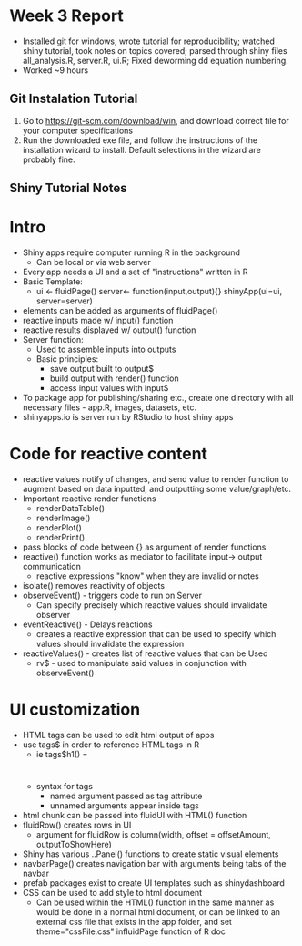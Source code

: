 # Week 3 Report
* Installed git for windows, wrote tutorial for reproducibility; watched shiny tutorial, took notes on topics covered; parsed through shiny files all_analysis.R, server.R, ui.R; Fixed deworming dd equation numbering.
* Worked ~9 hours

## Git Instalation Tutorial 

1. Go to https://git-scm.com/download/win, and download correct file for your computer specifications
2. Run the downloaded exe file, and follow the instructions of the installation wizard to install. Default selections in the wizard are probably fine.

## Shiny Tutorial Notes
# Intro
* Shiny apps require computer running R in the background
  * Can be local or via web server
* Every app needs a UI and a set of "instructions" written in R
* Basic Template:
  * ui <- fluidPage()
    server<- function(input,output){}
    shinyApp(ui=ui, server=server)
* elements can be added as arguments of fluidPage()
* reactive inputs made w/ input() function
* reactive results displayed w/ output() function
* Server function:
  * Used to assemble inputs into outputs
  * Basic principles:
    * save output built to output$
    * build output with render() function
    * access input values with input$
* To package app for publishing/sharing etc., create one directory with all necessary files - app.R, images, datasets, etc.
* shinyapps.io is server run by RStudio to host shiny apps
# Code for reactive content
* reactive values notify of changes, and send value to render function to augment based on data inputted, and outputting some value/graph/etc.
* Important reactive render functions
  * renderDataTable()
  * renderImage()
  * renderPlot()
  * renderPrint()
* pass blocks of code between {} as argument of render functions
* reactive() function works as mediator to facilitate input-> output communication
  * reactive expressions "know" when they are invalid or notes
* isolate() removes reactivity of objects
* observeEvent() - triggers code to run on Server
  * Can specify precisely which reactive values should invalidate observer
* eventReactive() - Delays reactions
  * creates a reactive expression that can be used to specify which values should invalidate the expression
* reactiveValues() - creates list of reactive values that can be Used
  * rv$ - used to manipulate said values in conjunction with observeEvent()
# UI customization
* HTML tags can be used to edit html output of apps
* use tags$ in order to reference HTML tags in R
  * ie tags$h1() = <h1></h1>
  * syntax for tags
    * named argument passed as tag attribute
    * unnamed arguments appear inside tags
* html chunk can be passed into fluidUI with HTML() function
* fluidRow() creates rows in UI
    * argument for fluidRow is column(width, offset = offsetAmount, outputToShowHere)
* Shiny has various ..Panel() functions to create static visual elements
* navbarPage() creates navigation bar with arguments being tabs of the navbar
* prefab packages exist to create UI templates such as shinydashboard
* CSS can be used to add style to html document
  * Can be used within the HTML() function in the same manner as would be done in a normal html document, or can be linked to an external css file that exists in the app folder, and set theme="cssFile.css" influidPage function of R doc
